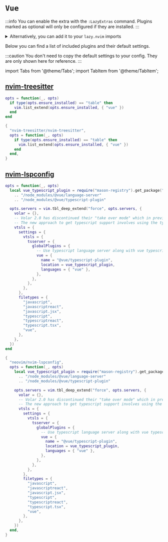 # `Vue`

<!-- plugins:start -->

:::info
You can enable the extra with the `:LazyExtras` command.
Plugins marked as optional will only be configured if they are installed.
:::

<details>
<summary>Alternatively, you can add it to your <code>lazy.nvim</code> imports</summary>

```lua title="lua/config/lazy.lua" {4}
require("lazy").setup({
  spec = {
    { "LazyVim/LazyVim", import = "lazyvim.plugins" },
    { import = "lazyvim.plugins.extras.lang.vue" },
    { import = "plugins" },
  },
})
```

</details>

Below you can find a list of included plugins and their default settings.

:::caution
You don't need to copy the default settings to your config.
They are only shown here for reference.
:::

import Tabs from '@theme/Tabs';
import TabItem from '@theme/TabItem';

## [nvim-treesitter](https://github.com/nvim-treesitter/nvim-treesitter)

<Tabs>

<TabItem value="opts" label="Options">

```lua
opts = function(_, opts)
  if type(opts.ensure_installed) == "table" then
    vim.list_extend(opts.ensure_installed, { "vue" })
  end
end
```

</TabItem>


<TabItem value="code" label="Full Spec">

```lua
{
  "nvim-treesitter/nvim-treesitter",
  opts = function(_, opts)
    if type(opts.ensure_installed) == "table" then
      vim.list_extend(opts.ensure_installed, { "vue" })
    end
  end,
}
```

</TabItem>

</Tabs>

## [nvim-lspconfig](https://github.com/neovim/nvim-lspconfig)

<Tabs>

<TabItem value="opts" label="Options">

```lua
opts = function(_, opts)
  local vue_typescript_plugin = require("mason-registry").get_package("vue-language-server"):get_install_path()
    .. "/node_modules/@vue/language-server"
    .. "/node_modules/@vue/typescript-plugin"

  opts.servers = vim.tbl_deep_extend("force", opts.servers, {
    volar = {},
    -- Volar 2.0 has discontinued their "take over mode" which in previous version provided support for typescript in vue files.
    -- The new approach to get typescript support involves using the typescript language server along side volar.
    vtsls = {
      settings = {
        vtsls = {
          tsserver = {
            globalPlugins = {
              -- Use typescript language server along with vue typescript plugin
              vue = {
                name = "@vue/typescript-plugin",
                location = vue_typescript_plugin,
                languages = { "vue" },
              },
            },
          },
        },
      },
      filetypes = {
        "javascript",
        "javascriptreact",
        "javascript.jsx",
        "typescript",
        "typescriptreact",
        "typescript.tsx",
        "vue",
      },
    },
  })
end
```

</TabItem>


<TabItem value="code" label="Full Spec">

```lua
{
  "neovim/nvim-lspconfig",
  opts = function(_, opts)
    local vue_typescript_plugin = require("mason-registry").get_package("vue-language-server"):get_install_path()
      .. "/node_modules/@vue/language-server"
      .. "/node_modules/@vue/typescript-plugin"

    opts.servers = vim.tbl_deep_extend("force", opts.servers, {
      volar = {},
      -- Volar 2.0 has discontinued their "take over mode" which in previous version provided support for typescript in vue files.
      -- The new approach to get typescript support involves using the typescript language server along side volar.
      vtsls = {
        settings = {
          vtsls = {
            tsserver = {
              globalPlugins = {
                -- Use typescript language server along with vue typescript plugin
                vue = {
                  name = "@vue/typescript-plugin",
                  location = vue_typescript_plugin,
                  languages = { "vue" },
                },
              },
            },
          },
        },
        filetypes = {
          "javascript",
          "javascriptreact",
          "javascript.jsx",
          "typescript",
          "typescriptreact",
          "typescript.tsx",
          "vue",
        },
      },
    })
  end,
}
```

</TabItem>

</Tabs>

<!-- plugins:end -->
